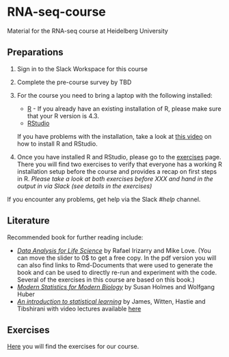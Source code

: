 # RNA-seq-course
Material for the RNA-seq course at Heidelberg University

## Preparations
1. Sign in to the Slack Workspace for this course
2. Complete the pre-course survey by TBD
3. For the course you need to bring a laptop with the following installed:
	- [R](https://cran.r-project.org/) - If you already have an existing installation of R, please make sure that your R version is 4.3.
	- [RStudio](https://posit.co/products/open-source/rstudio/)
  
	If you have problems with the installation, take a look at [this video](https://www.youtube.com/watch?v=p8F_wreHTzw) on how to install R and RStudio.

4. Once you have installed R and RStudio, please go to the [exercises](exercises/) page. There you will find two exercises to verify that everyone has a working R installation setup before the course and provides a recap on first steps in R. *Please take a look at both exercises before XXX and hand in the output in via Slack (see details in the exercises)*

If you encounter any problems, get help via the Slack *#help* channel.


## Literature
Recommended book for further reading include:
- [*Data Analysis for Life Science*](https://leanpub.com/dataanalysisforthelifesciences) by Rafael Irizarry and Mike Love. (You can move the slider to 0$ to get a free copy. In the pdf version you will can also find links to Rmd-Documents that were used to generate the book and can be used to directly re-run and experiment with the code. Several of the exercises in this course are based on this book.)
- [*Modern Statistics for Modern Biology*](https://www.huber.embl.de/msmb/) by Susan Holmes and Wolfgang Huber
- [*An introduction to statistical learning*](https://www.statlearning.com/) by James, Witten, Hastie and Tibshirani with video lectures available [here](https://www.youtube.com/playlist?list=PLOg0ngHtcqbPTlZzRHA2ocQZqB1D_qZ5V)

## Exercises
[Here](exercises/) you will find the exercises for our course.
